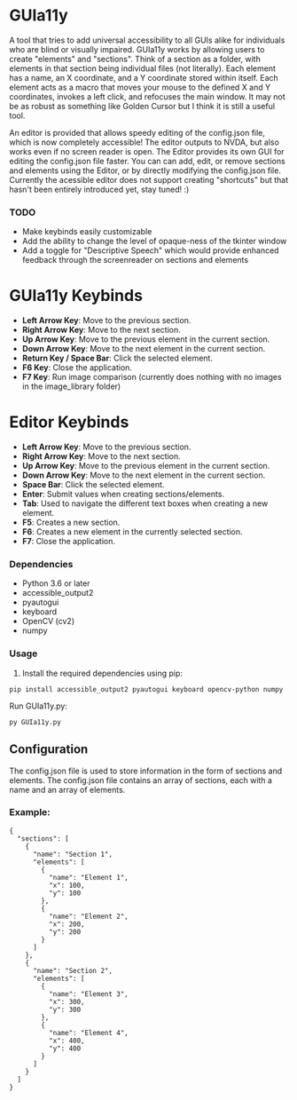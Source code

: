 # GUIa11y
A tool that tries to add universal accessibility to all GUIs alike for individuals who are blind or visually impaired. GUIa11y works by allowing users to create "elements" and "sections". Think of a section as a folder, with elements in that section being individual files (not literally). Each element has a name, an X coordinate, and a Y coordinate stored within itself. Each element acts as a macro that moves your mouse to the defined X and Y coordinates, invokes a left click, and refocuses the main window. It may not be as robust as something like Golden Cursor but I think it is still a useful tool.

An editor is provided that allows speedy editing of the config.json file, which is now completely accessible! The editor outputs to NVDA, but also works even if no screen reader is open. The Editor provides its own GUI for editing the config.json file faster. You can can add, edit, or remove sections and elements using the Editor, or by directly modifying the config.json file. Currently the acessible editor does not support creating "shortcuts" but that hasn't been entirely introduced yet, stay tuned! :)

### TODO
* Make keybinds easily customizable
* Add the ability to change the level of opaque-ness of the tkinter window
* Add a toggle for "Descriptive Speech" which would provide enhanced feedback through the screenreader on sections and elements

# GUIa11y Keybinds
- **Left Arrow Key**: Move to the previous section.
- **Right Arrow Key**: Move to the next section.
- **Up Arrow Key**: Move to the previous element in the current section.
- **Down Arrow Key**: Move to the next element in the current section.
- **Return Key / Space Bar**: Click the selected element.
- **F6 Key**: Close the application.
- **F7 Key**: Run image comparison (currently does nothing with no images in the image_library folder)

# Editor Keybinds
- **Left Arrow Key**: Move to the previous section.
- **Right Arrow Key**: Move to the next section.
- **Up Arrow Key**: Move to the previous element in the current section.
- **Down Arrow Key**: Move to the next element in the current section.
- **Space Bar**: Click the selected element.
- **Enter**: Submit values when creating sections/elements.
- **Tab**: Used to navigate the different text boxes when creating a new element.
- **F5**: Creates a new section.
- **F6**: Creates a new element in the currently selected section.
- **F7**: Close the application.

### Dependencies

- Python 3.6 or later
- accessible_output2
- pyautogui
- keyboard
- OpenCV (cv2)
- numpy

### Usage

1. Install the required dependencies using pip:
```
pip install accessible_output2 pyautogui keyboard opencv-python numpy
```
Run GUIa11y.py:
```
py GUIa11y.py
```

## Configuration
The config.json file is used to store information in the form of sections and elements. The config.json file contains an array of sections, each with a name and an array of elements.

### Example:

```
{
  "sections": [
    {
      "name": "Section 1",
      "elements": [
        {
          "name": "Element 1",
          "x": 100,
          "y": 100
        },
        {
          "name": "Element 2",
          "x": 200,
          "y": 200
        }
      ]
    },
    {
      "name": "Section 2",
      "elements": [
        {
          "name": "Element 3",
          "x": 300,
          "y": 300
        },
        {
          "name": "Element 4",
          "x": 400,
          "y": 400
        }
      ]
    }
  ]
}
```
